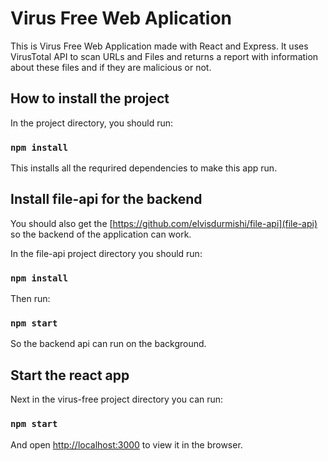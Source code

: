 # Virus Free Web Aplication

This is Virus Free Web Application made with React and Express. It uses VirusTotal API to scan URLs and Files and returns a report with information about these files and if they are malicious or not.

## How to install the project

In the project directory, you should run:

### `npm install`

This installs all the requrired dependencies to make this app run.

## Install file-api for the backend

You should also get the [https://github.com/elvisdurmishi/file-api](file-api) so the backend of the application can work.

In the file-api project directory you should run:

### `npm install`

Then run:

### `npm start`

So the backend api can run on the background.

## Start the react app

Next in the virus-free project directory you can run:

### `npm start`

And open [http://localhost:3000](http://localhost:3000) to view it in the browser.
